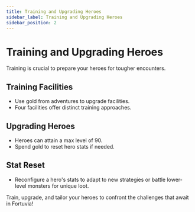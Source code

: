 ```yaml
---
title: Training and Upgrading Heroes
sidebar_label: Training and Upgrading Heroes
sidebar_position: 2
---
```


# Training and Upgrading Heroes

Training is crucial to prepare your heroes for tougher encounters.

## Training Facilities

- Use gold from adventures to upgrade facilities.
- Four facilities offer distinct training approaches.
  
## Upgrading Heroes

- Heroes can attain a max level of 90.
- Spend gold to reset hero stats if needed.

## Stat Reset

- Reconfigure a hero's stats to adapt to new strategies or battle lower-level monsters for unique loot.

Train, upgrade, and tailor your heroes to confront the challenges that await in Fortuvia!

